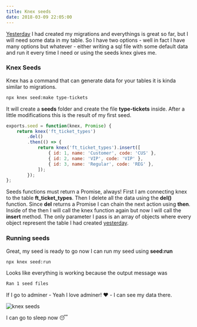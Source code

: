 ```yaml
---
title: Knex seeds
date: 2018-03-09 22:05:00
---
```


[Yesterday](https://blog.eperedo.com/2018/03/09/knex-migrations/) I had created my migrations and everythings is great so far, but I will need some data in my table. So I have two options - well in fact I have many options but whatever - either writing a sql file with some default data and run it every time I need or using the seeds knex gives me.

### Knex Seeds

Knex has a command that can generate data for your tables it is kinda similar to migrations.

```bash
npx knex seed:make type-tickets
```

It will create a **seeds** folder and create the file **type-tickets** inside. After a little modifications this is the result of my first seed.

```javascript
exports.seed = function(knex, Promise) {
	return knex('ft_ticket_types')
		.del()
		.then(() => {
			return knex('ft_ticket_types').insert([
				{ id: 1, name: 'Customer', code: 'CUS' },
				{ id: 2, name: 'VIP', code: 'VIP' },
				{ id: 3, name: 'Regular', code: 'REG' },
			]);
		});
};
```

Seeds functions must return a Promise, always! First I am connecting knex to the table **ft_ticket_types**. Then I delete all the data using the **del()** function. Since **del** returns a Promise I can chain the next action using **then**. Inside of the then I will call the knex function again but now I will call the **insert** method. The only parameter I pass is an array of objects where every object represent the table I had created [yesterday](https://blog.eperedo.com/2018/03/09/knex-migrations/).

### Running seeds

Great, my seed is ready to go now I can run my seed using **seed:run**

```bash
npx knex seed:run
```

Looks like everything is working because the output message was

```bash
Ran 1 seed files
```

If I go to adminer - Yeah I love adminer! ❤️ - I can see my data there.

![knex seeds](https://res.cloudinary.com/drukp4ipu/image/upload/v1520784659/blog/seed-example.png)

I can go to sleep now 😴
